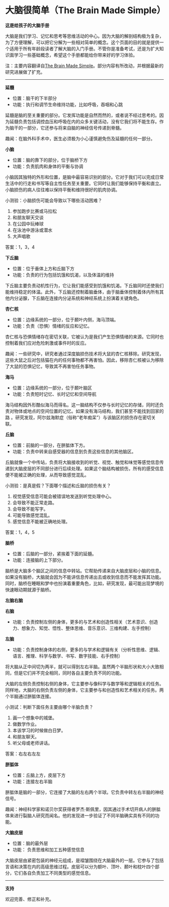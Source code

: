 # 大脑很简单（The Brain Made Simple）

**这是给孩子的大脑手册**

大脑是我们学习、记忆和思考等思维活动的中心。因为大脑的解剖结构极为复杂，为了方便理解，可以把它分解为一些相对简单的概念。这个页面的目的就是提供一个适用于所有年龄段读者了解大脑的入门手册。不管你是准备考试，还是为扩大知识面学习一些基础概念，希望这个手册都能给你带来好的学习体验。

注：主要内容翻译自[The Brain Made Simple](http://brainmadesimple.com/)。部分内容有所改动，并根据最新的研究进展做了扩充。

- - -
**延髓**
- 位置：脑干的下半部分
- 功能：执行和调节生命维持功能，比如呼吸，吞咽和心跳

延髓是脑的至关重要的部分。它发挥功能是自然而然的，或者说不经过思考的。因为延髓负责包括调控血压和呼吸在内的众多关键活动，没有它我们将不能生存。作为脑干的一部分，它还参与将来自脑的神经信号传递到脊髓。

趣闻：在脑外科手术中，医生必须极为小心谨慎避免伤及延髓的任何一部分。

**小脑**
- 位置：脑的靠下的部分，位于脑桥下方
- 功能：负责肌肉和身体的平衡与协调

小脑因其独特的外形和位置，是脑中最容易识别的部分。它对于我们可以完成日常生活中的行走和书写等自主性任务至关重要。它同时让我们能够保持平衡和直立。小脑损伤的病人往往难以保持平衡和维持很好的肌肉协调。

小测验：小脑损伤可能会导致以下哪些活动困难？
1.	参加跑步比赛或马拉松
2.	和朋友聊天交谈
3.	在公园中玩棒球
4.	在泳池中游泳或潜水
5.	大声唱歌

答案：1，3，4

**下丘脑**
- 位置：位于垂体上方和丘脑下方
- 功能：负责的行为包括饥饿和饥渴，以及体温的维持

下丘脑主要负责动机性行为，它让我们能感受到饥饿和饥渴。下丘脑同时还使我们能维持稳定的体温。此外，下丘脑还控制着脑垂体，由于脑垂体控制着体内所有其他内分泌腺，下丘脑在连接内分泌系统和神经系统上扮演着关键角色。

**杏仁核**
- 位置：边缘系统的一部分，位于颞叶内侧，海马顶端。
- 功能：负责（恐惧）情绪的反应和记忆。

杏仁核与恐惧情绪存在密切关联，它被认为是我们产生恐惧情绪的来源。它同时也控制着我们应对危险刺激或事件时的反应。

趣闻：一些研究中，研究者通过深度脑损伤技术将大鼠的杏仁核移除。研究发现，这些大鼠之后对包括猫在内的任何事物都不再害怕。因此，移除杏仁核被认为移除了大鼠的恐惧记忆，导致其不再害怕任务事物。

**海马**
- 位置：边缘系统的一部分，位于颞叶脑区
- 功能：负责短时记忆、长时记忆和空间导航

海马结构因外形酷似海马而得名。这一脑结构不仅参与长时记忆的存储，同时还负责对物体或地点的空间位置的记忆。如果没有海马结构，我们甚至不能找到回家的路 。研究发现，阿尔兹海默症（俗称“老年痴呆”）与该脑区的损伤存在密切关联。
 
**丘脑**
- 位置：前脑的一部分，在胼胝体下方。
- 功能：负责中转来自感受器的信息到负责这些信息的其他脑区。

丘脑就像一个中传站，负责将大脑接收到的听觉、视觉、触觉和味觉等感觉信息传递到大脑皮层的不同部分进行后续处理。如果这个脑结构被损伤，所有的感受信息便不能被正确的处理，从而导致感觉混乱。

小测验：是真是假？下面哪个描述和丘脑的损伤有关？
1.	视觉感受信息可能会被错误地发送到听觉处理中心。
2.	会导致不能正常走路。
3.	会导致不能写字。
4.	可能导致感觉混乱。
5.	感觉信息不能被正确地处理。

答案：1，4，5

**脑桥**
- 位置：后脑的一部分，紧挨着下面的延髓。
- 功能：连接脑的上下部分。

脑桥是大脑多个脑区之间的信息中转站。它帮助传递来自大脑皮层和小脑的信息。如果没有脑桥，大脑就会因为不能讲信息传递出去或收到信息而不能发挥其功能。同时，脑桥在睡眠和梦中也扮演着重要角色，比如，研究发现，最可能出现梦境的快速眼动期就源于脑桥。

**左脑右脑**

**右脑**
- 功能：负责控制左侧的身体，更多的与艺术和创造性相关（艺术意识、创造力、想象力、知觉、悟性、整体思维、音乐意识、三维构建、左手控制）

**左脑**
- 功能：负责控制身体的右侧，更多的与学术和逻辑有关（分析性思维、逻辑、语言、推理、科学与数学、书写、数字技能、右手控制）

将大脑从正中间切为两半，就可以得到左右半脑。虽然两个半脑形状和大小大致相同，但是它们并不完全相同，同时各自主要负责不同的功能。

大脑的左侧负责控制右侧的身体，它主要参与像科学与数学等和逻辑相关的任务。同样地，大脑的右侧负责左侧的身体，它主要参与和创造性和艺术相关的任务。两个半脑通过胼胝体连接。

小测试：判断下面任务主要由哪个半脑负责？
1.	画一个想象中的城堡。
2.	做数学作业。
3.	本该学习的时候做白日梦。
4.	和朋友聊天。
5.	听父母或老师讲话。

答案：右左右左左

**胼胝体**
- 位置：丘脑上方，皮层下方
- 功能：连接左右半脑

胼胝体是脑的一部分，它连接了大脑的左右两个半球。它负责中转左右半脑的神经信号。

趣闻：神经科学家和诺贝尔奖获得者罗杰·斯佩里，因其通过手术切开病人的胼胝体来进行裂脑人研究而闻名。他的发现进一步验证了不同半脑确实具有不同的功能。

**大脑皮层**
- 位置：脑的最外层
- 功能： 负责思维和加工五种感觉信息

大脑皮层由紧密包装的神经元组成，是褶皱围绕在大脑最外的一层。它参与了包括言语和决策在内的高级思维过程。皮层可以分为额叶、顶叶、颞叶和枕叶四个部分，它们各自负责加工不同类型的感觉信息。

- - -

**支持**

欢迎完善、修正和补充。

